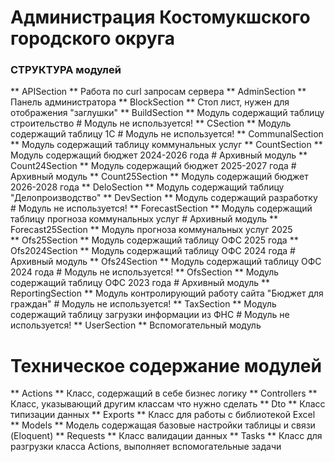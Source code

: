 # Администрация Костомукшского городского округа
### СТРУКТУРА модулей

** APISection ** Работа по curl запросам сервера
** AdminSection ** Панель администратора
** BlockSection ** Стоп лист, нужен для отображения "заглушки"
** BuildSection ** Модуль содержащий таблицу строительство                      # Модуль не используется!
** CSection ** Модуль содержащий таблицу 1С                                     # Модуль не используется!
** CommunalSection ** Модуль содержащий таблицу коммунальных услуг
** CountSection ** Модуль содержащий бюджет 2024-2026 года                      # Архивный модуль
** Count24Section ** Модуль содержащий бюджет 2025-2027 года                    # Архивный модуль
** Count25Section ** Модуль содержащий бюджет 2026-2028 года
** DeloSection ** Модуль содержащий таблицу "Делопроизводство"
** DevSection ** Модуль содержащий разработку                                   # Модуль не используется!
** ForecastSection ** Модуль содержащий таблицу прогноза коммунальных услуг     # Архивный модуль
** Forecast25Section ** Модуль прогноза коммунальных услуг 2025   
** Ofs25Section ** Модуль содержащий таблицу ОФС 2025 года
** Ofs2024Section ** Модуль содержащий таблицу ОФС 2024 года                    # Архивный модуль
** Ofs24Section ** Модуль содержащий таблицу ОФС 2024 года                      # Модуль не используется!
** OfsSection ** Модуль содержащий таблицу ОФС 2023 года                        # Архивный модуль
** ReportingSection ** Модуль контролирующий работу сайта "Бюджет для граждан"  # Модуль не используется!
** TaxSection ** Модуль содержащий таблицу загрузки информации из ФНС           # Модуль не используется!
** UserSection ** Вспомогательный модуль

# Техническое содержание модулей

** Actions ** Класс, содержащий в себе бизнес логику
** Controllers ** Класс, указывающий другим классам что нужно сделать
** Dto ** Класс типизации данных
** Exports ** Класс для работы с библиотекой Excel
** Models ** Модель содержащая базовые настройки таблицы и связи (Eloquent)
** Requests ** Класс валидации данных
** Tasks ** Класс для разгрузки класса Actions, выполняет вспомогательные задачи